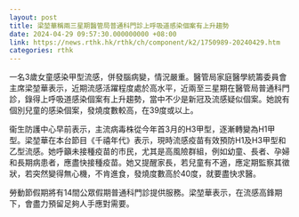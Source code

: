 ```yaml
---
layout: post
title: 梁堃華稱兩三星期醫管局普通科門診上呼吸道感染個案有上升趨勢
date: 2024-04-29 09:57:30.000000000 +08:00
link: https://news.rthk.hk/rthk/ch/component/k2/1750989-20240429.htm
categories: rthk
---
```


一名3歲女童感染甲型流感，併發腦病變，情況嚴重。醫管局家庭醫學統籌委員會主席梁堃華表示，近期流感活躍程度處於高水平，近兩至三星期在醫管局普通科門診，錄得上呼吸道感染個案有上升趨勢，當中不少是新冠及流感疑似個案。她說有個別兒童的感染個案，發燒度數較高，在39度或以上。

衞生防護中心早前表示，主流病毒株從今年首3月的H3甲型，逐漸轉變為H1甲型。梁堃華在本台節目《千禧年代》表示，現時流感疫苗有效預防H1及H3甲型和乙型流感。她呼籲未接種疫苗的市民，尤其是高風險群組，例如幼童、長者、孕婦和長期病患者，應盡快接種疫苗。她又提醒家長，若兒童有不適，應定期監察其徵狀，若突然變得無心機，不肯進食，發燒度數高於40度，就要盡快求醫。

勞動節假期將有14間公眾假期普通科門診提供服務。梁堃華表示，在流感高鋒期下，會盡力預留足夠人手應對需要。

